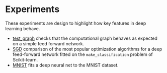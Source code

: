 # Experiments

These experiments are design to highlight how key features in deep learning behave.

- [test_graph](test_graph.py) checks that the computational graph behaves as expected on a simple feed forward network.
- [SGD](SGD.py) comparison of the most popular optimization algorithms for a deep feed-forward network fitted on the ``make_classification`` problem of Scikit-learn.
- [MNIST](MNIST.py) fits a deep neural net to the MNIST dataset. 
 
